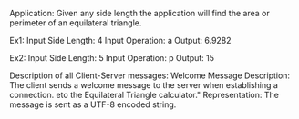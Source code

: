 Application:
Given any side length the application will find the area or perimeter of an equilateral triangle.

Ex1: 
  Input Side Length: 4
  Input Operation: a
  Output: 6.9282
  
Ex2:
  Input Side Length: 5
  Input Operation: p
  Output: 15

Description of all Client-Server messages: 
  Welcome Message
    Description: The client sends a welcome message to the server when establishing a connection. 
    eto the Equilateral Triangle calculator."
Representation: The message is sent as a UTF-8 encoded string.
